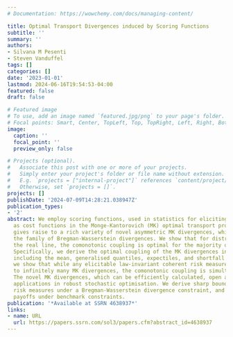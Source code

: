 ```yaml
---
# Documentation: https://wowchemy.com/docs/managing-content/

title: Optimal Transport Divergences induced by Scoring Functions
subtitle: ''
summary: ''
authors:
- Silvana M Pesenti
- Steven Vanduffel
tags: []
categories: []
date: '2023-01-01'
lastmod: 2024-06-16T19:54:53-04:00
featured: false
draft: false

# Featured image
# To use, add an image named `featured.jpg/png` to your page's folder.
# Focal points: Smart, Center, TopLeft, Top, TopRight, Left, Right, BottomLeft, Bottom, BottomRight.
image:
  caption: ''
  focal_point: ''
  preview_only: false

# Projects (optional).
#   Associate this post with one or more of your projects.
#   Simply enter your project's folder or file name without extension.
#   E.g. `projects = ["internal-project"]` references `content/project/deep-learning/index.md`.
#   Otherwise, set `projects = []`.
projects: []
publishDate: '2024-07-09T14:28:21.038947Z'
publication_types:
- '2'
abstract: We employ scoring functions, used in statistics for eliciting risk functionals,
  as cost functions in the Monge-Kantorovich (MK) optimal transport problem. This
  gives raise to a rich variety of novel asymmetric MK divergences, which subsume
  the family of Bregman-Wasserstein divergences. We show that for distributions on
  the real line, the comonotonic coupling is optimal for the majority of the new divergences.
  Specifically, we derive the optimal coupling of the MK divergences induced by functionals
  including the mean, generalised quantiles, expectiles, and shortfall measures. Furthermore,
  we show that while any elicitable law-invariant coherent risk measure gives raise
  to infinitely many MK divergences, the comonotonic coupling is simultaneously optimal.
  The novel MK divergences, which can be efficiently calculated, open an array of
  applications in robust stochastic optimisation. We derive sharp bounds on distortion
  risk measures under a Bregman-Wasserstein divergence constraint, and solve for cost-efficient
  payoffs under benchmark constraints.
publication: '*Available at SSRN 4638937*'
links:
- name: URL
  url: https://papers.ssrn.com/sol3/papers.cfm?abstract_id=4638937
---
```

